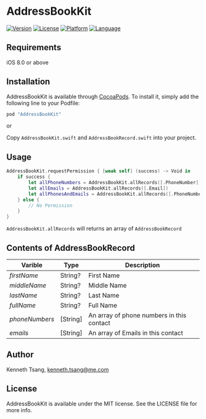 # AddressBookKit

[![Version](https://img.shields.io/cocoapods/v/AddressBookKit.svg?style=flat)](http://cocoapods.org/pods/AddressBookKit)
[![License](https://img.shields.io/cocoapods/l/AddressBookKit.svg?style=flat)](http://cocoapods.org/pods/AddressBookKit)
[![Platform](https://img.shields.io/cocoapods/p/AddressBookKit.svg?style=flat)](http://cocoapods.org/pods/AddressBookKit)
[![Language](https://img.shields.io/badge/Language-Swift-orange.svg?style=flat)](http://cocoapods.org/pods/AddressBookKit)

## Requirements

iOS 8.0 or above

## Installation

AddressBookKit is available through [CocoaPods](http://cocoapods.org). To install
it, simply add the following line to your Podfile:

```ruby
pod "AddressBookKit"
```

or

Copy `AddressBookKit.swift` and `AddressBookRecord.swift` into your project.

## Usage

```swift
AddressBookKit.requestPermission { [weak self] (success) -> Void in
	if success {
		let allPhoneNumbers = AddressBookKit.allRecords([.PhoneNumber])
		let allEmails = AddressBookKit.allRecords([.Email])
		let allPhonesAndEmails = AddressBookKit.allRecords([.PhoneNumber, .Email])
	} else {
		// No Permission
	}
}
```

`AddressBookKit.allRecords` will returns an array of `AddressBookRecord`

## Contents of AddressBookRecord

Varible | Type | Description
--- | --- | ---
*firstName* | String? | First Name
*middleName* | String? | Middle Name
*lastName* | String? | Last Name
*fullName* | String? | Full Name
*phoneNumbers* | [String] | An array of phone numbers in this contact
*emails* | [String] | An array of Emails in this contact

## Author

Kenneth Tsang, kenneth.tsang@me.com

## License

AddressBookKit is available under the MIT license. See the LICENSE file for more info.
